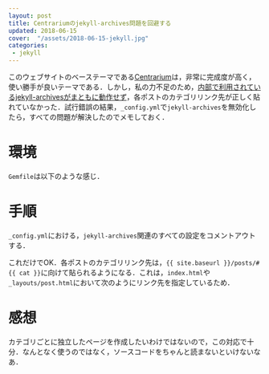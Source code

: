 ```yaml
---
layout: post
title: Centrariumのjekyll-archives問題を回避する
updated: 2018-06-15
cover:  "/assets/2018-06-15-jekyll.jpg"
categories:
 - jekyll
---
```


このウェブサイトのベーステーマである[Centrarium](https://github.com/bencentra/centrarium)は，非常に完成度が高く，使い勝手が良いテーマである．しかし，私の力不足のため，[内部で利用されているjekyll-archivesがまともに動作せず](https://haltaro.github.io/2018/02/11/theme-change)，各ポストのカテゴリリンク先が正しく貼れていなかった．試行錯誤の結果，`_config.yml`で`jekyll-archives`を無効化したら，すべての問題が解決したのでメモしておく．

# 環境

`Gemfile`は以下のような感じ．

<script src="https://gist.github.com/haltaro/cb98944347875e62bdb072503bf9a0a5.js"></script>

# 手順

`_config.yml`における，`jekyll-archives`関連のすべての設定をコメントアウトする．

<script src="https://gist.github.com/haltaro/43b5d125344d139b15eb51c1177e21ed.js"></script>

これだけでOK．各ポストのカテゴリリンク先は，`{{ site.baseurl }}/posts/#{{ cat }}`に向けて貼られるようになる．これは，`index.html`や`_layouts/post.html`において次のようにリンク先を指定しているため．

<script src="https://gist.github.com/haltaro/78b00c5d648473f1546f6ca677ec7135.js"></script>

# 感想

カテゴリごとに独立したページを作成したいわけではないので，この対応で十分．なんとなく使うのではなく，ソースコードをちゃんと読まないといけないなあ．
